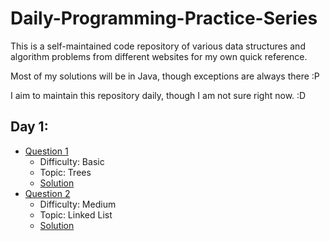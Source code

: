 # Daily-Programming-Practice-Series

This is a self-maintained code repository of various data structures and algorithm problems from different websites for my own quick reference.

Most of my solutions will be in Java, though exceptions are always there :P

I aim to maintain this repository daily, though I am not sure right now. :D

## Day 1:
 * [Question 1](http://practice.geeksforgeeks.org/problems/size-of-binary-tree/1)
    - Difficulty: Basic
    - Topic: Trees
    - [Solution](Day1/size-of-binary-tree.java)
 * [Question 2](https://leetcode.com/problems/add-two-numbers/description/)
    - Difficulty: Medium
    - Topic: Linked List
    - [Solution](Day1/AddTwoNumbers.java)
